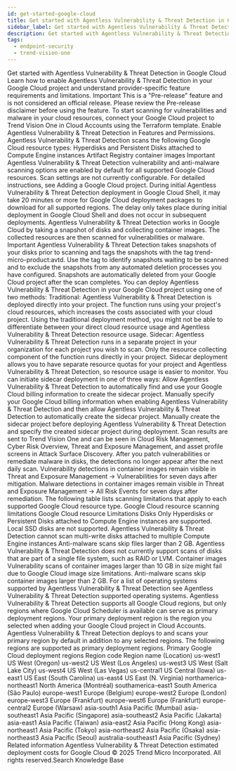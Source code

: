 ```yaml
---
id: get-started-google-cloud
title: Get started with Agentless Vulnerability & Threat Detection in Google Cloud
sidebar_label: Get started with Agentless Vulnerability & Threat Detection in Google Cloud
description: Get started with Agentless Vulnerability & Threat Detection in Google Cloud
tags:
  - endpoint-security
  - trend-vision-one
---
```


 Get started with Agentless Vulnerability & Threat Detection in Google Cloud Learn how to enable Agentless Vulnerability & Threat Detection in your Google Cloud project and understand provider-specific feature requirements and limitations. Important This is a "Pre-release" feature and is not considered an official release. Please review the Pre-release disclaimer before using the feature. To start scanning for vulnerabilities and malware in your cloud resources, connect your Google Cloud project to Trend Vision One in Cloud Accounts using the Terraform template. Enable Agentless Vulnerability & Threat Detection in Features and Permissions. Agentless Vulnerability & Threat Detection scans the following Google Cloud resource types: Hyperdisks and Persistent Disks attached to Compute Engine instances Artifact Registry container images Important Agentless Vulnerability & Threat Detection vulnerability and anti-malware scanning options are enabled by default for all supported Google Cloud resources. Scan settings are not currently configurable. For detailed instructions, see Adding a Google Cloud project. During initial Agentless Vulnerability & Threat Detection deployment in Google Cloud Shell, it may take 20 minutes or more for Google Cloud deployment packages to download for all supported regions. The delay only takes place during initial deployment in Google Cloud Shell and does not occur in subsequent deployments. Agentless Vulnerability & Threat Detection works in Google Cloud by taking a snapshot of disks and collecting container images. The collected resources are then scanned for vulnerabilities or malware. Important Agentless Vulnerability & Threat Detection takes snapshots of your disks prior to scanning and tags the snapshots with the tag trend-micro-product:avtd. Use the tag to identify snapshots waiting to be scanned and to exclude the snapshots from any automated deletion processes you have configured. Snapshots are automatically deleted from your Google Cloud project after the scan completes. You can deploy Agentless Vulnerability & Threat Detection in your Google Cloud project using one of two methods: Traditional: Agentless Vulnerability & Threat Detection is deployed directly into your project. The function runs using your project's cloud resources, which increases the costs associated with your cloud project. Using the traditional deployment method, you might not be able to differentiate between your direct cloud resource usage and Agentless Vulnerability & Threat Detection resource usage. Sidecar: Agentless Vulnerability & Threat Detection runs in a separate project in your organization for each project you wish to scan. Only the resource collecting component of the function runs directly in your project. Sidecar deployment allows you to have separate resource quotas for your project and Agentless Vulnerability & Threat Detection, so resource usage is easier to monitor. You can initiate sidecar deployment in one of three ways: Allow Agentless Vulnerability & Threat Detection to automatically find and use your Google Cloud billing information to create the sidecar project. Manually specify your Google Cloud billing information when enabling Agentless Vulnerability & Threat Detection and then allow Agentless Vulnerability & Threat Detection to automatically create the sidecar project. Manually create the sidecar project before deploying Agentless Vulnerability & Threat Detection and specify the created sidecar project during deployment. Scan results are sent to Trend Vision One and can be seen in Cloud Risk Management, Cyber Risk Overview, Threat and Exposure Management, and asset profile screens in Attack Surface Discovery. After you patch vulnerabilities or remediate malware in disks, the detections no longer appear after the next daily scan. Vulnerability detections in container images remain visible in Threat and Exposure Management → Vulnerabilities for seven days after mitigation. Malware detections in container images remain visible in Threat and Exposure Management → All Risk Events for seven days after remediation. The following table lists scanning limitations that apply to each supported Google Cloud resource type. Google Cloud resource scanning limitations Google Cloud resource Limitations Disks Only Hyperdisks or Persistent Disks attached to Compute Engine instances are supported. Local SSD disks are not supported. Agentless Vulnerability & Threat Detection cannot scan multi-write disks attached to multiple Compute Engine instances Anti-malware scans skip files larger than 2 GB. Agentless Vulnerability & Threat Detection does not currently support scans of disks that are part of a single file system, such as RAID or LVM. Container images Vulnerability scans of container images larger than 10 GB in size might fail due to Google Cloud image size limitations. Anti-malware scans skip container images larger than 2 GB. For a list of operating systems supported by Agentless Vulnerability & Threat Detection see Agentless Vulnerability & Threat Detection supported operating systems. Agentless Vulnerability & Threat Detection supports all Google Cloud regions, but only regions where Google Cloud Scheduler is available can serve as primary deployment regions. Your primary deployment region is the region you selected when adding your Google Cloud project in Cloud Accounts. Agentless Vulnerability & Threat Detection deploys to and scans your primary region by default in addition to any selected regions. The following regions are supported as primary deployment regions. Primary Google Cloud deployment regions Region code Region name (Location) us-west1 US West (Oregon) us-west2 US West (Los Angeles) us-west3 US West (Salt Lake City) us-west4 US West (Las Vegas) us-central1 US Central (Iowa) us-east1 US East (South Carolina) us-east4 US East (N. Virginia) northamerica-northeast1 North America (Montréal) southamerica-east1 South America (São Paulo) europe-west1 Europe (Belgium) europe-west2 Europe (London) europe-west3 Europe (Frankfurt) europe-west6 Europe (Frankfurt) europe-central2 Europe (Warsaw) asia-south1 Asia Pacific (Mumbai) asia-southeast1 Asia Pacific (Singapore) asia-southeast2 Asia Pacific (Jakarta) asia-east1 Asia Pacific (Taiwan) asia-east2 Asia Pacific (Hong Kong) asia-northeast1 Asia Pacific (Tokyo) asia-northeast2 Asia Pacific (Osaka) asia-northeast3 Asia Pacific (Seoul) australia-southeast1 Asia Pacific (Sydney) Related information Agentless Vulnerability & Threat Detection estimated deployment costs for Google Cloud © 2025 Trend Micro Incorporated. All rights reserved.Search Knowledge Base